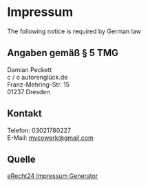 # Impressum

The following notice is required by German law

## Angaben gemäß § 5 TMG

Damian Peckett  
c / o autorenglück.de  
Franz-Mehring-Str. 15  
01237 Dresden

## Kontakt 

Telefon: 03021780227  
E-Mail: mycowerk@gmail.com 

## Quelle

[eRecht24 Impressum Generator](https://www.e-recht24.de/impressum-generator.html)
